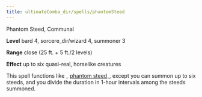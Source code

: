 ```yaml
---
title: ultimateComba_dir/spells/phantomSteed
---
```

Phantom Steed, Communal

**Level** bard 4, sorcere_dir/wizard 4, summoner 3

**Range** close (25 ft. + 5 ft./2 levels)

**Effect** up to six quasi-real, horselike creatures

This spell functions like _ [phantom steed](spell_dir/phantomSteed#_phantom-steed)_, except you can summon up to six steeds, and you divide the duration in 1-hour intervals among the steeds summoned.

